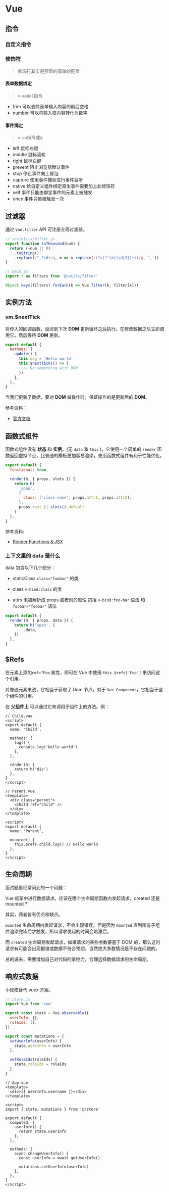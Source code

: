 # Vue

## 指令

### 自定义指令

### 修饰符

> 修饰符其实是预置的简单的配置

#### 表单数据绑定

> `v-model`指令

- trim 可以去除表单输入内容的前后空格
- number 可以将输入框内容转化为数字

#### 事件绑定

> `v-on`指令或`@`

- left 鼠标左键
- middle 鼠标滚轮
- right 鼠标右键
- prevent 阻止浏览器默认事件
- stop 停止事件向上冒泡
- capture 使用事件捕获进行事件监听
- native 给自定义组件绑定原生事件需要加上此修饰符
- self 事件只能由绑定事件的元素上被触发
- once 事件只能被触发一次

## 过滤器

通过 `Vue.filter` API 可注册全局过滤器。

```js
// src/utils/filter.js
export function toThousand(num) {
  return (+num || 0)
    .toString()
    .replace(/^-?\d+/g, m => m.replace(/(?=(?!\b)(\d{3})+$)/g, ','))
}
```

```js
// main.js
import * as filters from '@/utils/filter'

Object.keys(filters).forEach(k => Vue.filter(k, filter[k]))
```

## 实例方法

### vm.\$nextTick

将传入的回调函数，延迟到下次 **DOM** 更新循环之后执行。在修改数据之后立即调用它，然后等待 **DOM** 更新。

```js
export default {
  methods: {
    update() {
      this.msg = 'Hello world'
      this.$nextTick(() => {
        // Do something with DOM
      })
    },
  },
}
```

当我们更新了数据，要对 **DOM** 做操作时，保证操作的是更新后的 **DOM**。

参考资料：

- [官方文档](https://cn.vuejs.org/v2/api/#vm-nextTick)

## 函数式组件

函数式组件没有 **状态** 和 **实例**，(无 `data` 和 `this` )，它使用一个简单的 `render` 函数返回虚拟节点，比普通的模板更加容易渲染，使用函数式组件有利于性能优化。

```js
export default {
  functional: true,

  render(h, { props, slots }) {
    return h(
      'span',
      {
        class: ['class-name', props.attr1, props.attr2],
      },
      props.text || slots().default
    )
  },
}
```

参考资料:

- [Render Functions & JSX](https://vuejs.org/v2/guide/render-function.html)

### 上下文里的 data 是什么

data 包含以下几个部分：

- staticClass `class="foobar"` 的类

- class `v-bind:class` 的类

- attrs 未被解析成 props 或者别的属性 包括 `v-bind:foo-bar` 语法 和 `foobar="foobar"` 语法

```js
export default {
  render(h, { props, data }) {
    return h('span', {
      ...data,
    })
  },
}
```

## \$Refs

在元素上添加`ref="Foo` 属性，即可在 Vue 中使用 `this.$refs['Foo']` 来访问这个引用。

对普通元素来说，它相当于获取了 Dom 节点。对于 `Vue Component`，它相当于这个组件的引用。

在 **父组件上** 可以通过它来调用子组件上的方法。例：

```vue
// Child.vue
<script>
export default {
  name: 'Child',

  methods: {
    log() {
      console.log('Hello world')
    },
  },

  render(h) {
    return h('div')
  },
}
</script>

// Parent.vue
<template>
  <div class="parent">
    <Child ref="child" />
  </div>
</template>

<script>
export default {
  name: 'Parent',

  mounted() {
    this.$refs.child.log() // Hello world
  },
}
</script>
```

## 生命周期

面试题里经常问到的一个问题：

Vue 框架中进行数据请求，应该在哪个生命周期函数内发起请求，created 还是 mounted ?

其实，两者皆有优点和缺点。

`mounted` 生命周期内发起请求，不会出现错误，但是因为 `mounted` 直到所有子组件渲染完毕后才触发，所以请求发起的时间会略滞后。

而 `created` 生命周期发起请求，如果请求的某些参数要基于 DOM 的，那么这时请求有可能会出现报错或数据不符合预期，当然绝大多数情况是不存在问题的。

总的说来，需要增加自己对代码的掌控力，合理选择数据请求的生命周期。

## 响应式数据

小规模替代 vuex 方案。

```js
// store.js
import Vue from 'vue'

export const state = Vue.observable({
  userInfo: {},
  roleIds: [],
})

export const mutations = {
  setUserInfo(userInfo) {
    state.userInfo = userInfo
  },

  setRoleIds(roleIds) {
    state.roleIds = roleIds
  },
}
```

```vue
// App.vue
<template>
  <div>{{ userInfo.username }}</div>
</template>

<script>
import { state, mutations } from '@/store'

export default {
  computed: {
    userInfo() {
      return state.userInfo
    },
  },

  methods: {
    async changeUserInfo() {
      const userInfo = await getUserInfo()

      mutations.setUserInfo(userInfo)
    },
  },
}
</script>
```
